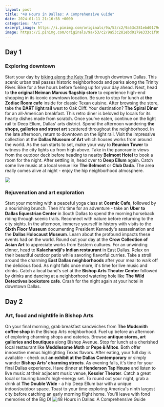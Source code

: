 ```yaml
---
layout: post
title: "48 Hours in Dallas: A Comprehensive Guide"
date: 2024-01-11 21:16:58 +0000
categories: "Art"
excerpt_image: https://i.pinimg.com/originals/9a/53/c2/9a53c281ebd0179e333c1f991aee5124.jpg
image: https://i.pinimg.com/originals/9a/53/c2/9a53c281ebd0179e333c1f991aee5124.jpg
---
```


## Day 1
### Exploring downtown
Start your day by [biking along the Katy Trail](https://ustoday.github.io/2024-01-04-d-xe9couvrez-l-ukraine-un-pays-magnifique-xe0-visiter/) through downtown Dallas. This scenic urban trail passes historic neighborhoods and parks along the Trinity River. Bike for a few hours before fueling up for your day ahead. Next, head to **the original Neiman Marcus flagship store** to experience high-end shopping in its iconic downtown location. Be sure to stop for lunch at **the Zodiac Room cafe** inside for classic Texan cuisine. 
After browsing the store, take the **DART light rail** west to Oak Cliff. Your destination? **The Spiral Diner** for an all-American breakfast. This retro diner is beloved by locals for its hearty dishes made from scratch. Once you've eaten, continue on the light rail to Deep Ellum, Dallas' arts district. Spend the afternoon wandering **the shops, galleries and street art** scattered throughout the neighborhood. 
In the late afternoon, return to downtown on the light rail. Visit the impressive collection at the **Dallas Museum of Art** which houses works from around the world. As the sun starts to set, make your way to **Reunion Tower** to witness the city lights up from high above. Take in the panoramic views from the outdoor deck before heading to nearby **Belmont Hotel** to book a room for the night. 
After settling in, head over to **Deep Ellum** again. Catch some live music at a local venue like **The Belmont** or **Club Dada**. The area really comes alive at night - enjoy the hip neighborhood atmosphere.

![](https://www.tripsavvy.com/thmb/TIeoeVBlKyiWHa2fcgLhCPCGTUM=/2127x1409/filters:fill(auto,1)/dallas-skyline-aerial--wide-angle-with-blue-sky-and-clouds-973431682-25db593a2171485483118934296b5c58.jpg)
### Rejuvenation and art exploration
Start your morning with a peaceful yoga class at **Cosmic Cafe**, followed by a nourishing brunch. Then it's time for an adventure - take an **Uber to Dallas Equestrian Center** in South Dallas to spend the morning horseback riding through scenic trails. Reconnect with nature before returning to the city sights. 
In the afternoon, immerse yourself in history with visits to the **Sixth Floor Museum** documenting President Kennedy's assassination and the **Dallas Holocaust Museum**. Learn about the profound impacts these events had on the world. Round out your day at the **Crow Collection of Asian Art** to appreciate works from Eastern cultures. 
For an unwinding dinner, head to **Kalachandji's Indian restaurant** in East Dallas. Relax on their beautiful outdoor patio while savoring flavorful curries. Take a stroll around the charming **East Dallas neighborhoods** after your meal to walk off the delicious food. 
As night falls once more, it's time for live music and drinks. Catch a local band's set at the **Bishop Arts Theater Center** followed by drinks and dancing at a neighborhood watering hole like **The Wild Detectives bookstore cafe**. Crash for the night again at your hotel in downtown Dallas.
## Day 2 
### Art, food and nightlife in Bishop Arts
On your final morning, grab breakfast sandwiches from **The Mudsmith coffee shop** in the Bishop Arts neighborhood. Fuel up before an afternoon of exploring charming shops and eateries. Browse **antique stores, art galleries and boutiques** along Bishop Avenue. 
Stop for lunch at a cherished local restaurant like **Meddlesome Moth** or **Pepe & Mitos**. Both offer innovative menus highlighting Texas flavors. After eating, your full day is available - check out **an exhibit at the Dallas Contemporary** or simply wander **Bishop Arts’ charming streets**.
As evening falls, it's time for your final Dallas experience. Have dinner at **Henderson Tap House** and listen to live music at their adjacent music venue, **Kessler Theater**. Catch a great local or touring band's high-energy set. 
To round out your night, grab a drink at **The Double Wide** - a hip Deep Ellum bar with a unique indoor/outdoor space. Toast to your time exploring America's ninth largest city before catching an early morning flight home. You'll leave with fond memories of the Big D!
![48 Hours in Dallas: A Comprehensive Guide](https://i.pinimg.com/originals/9a/53/c2/9a53c281ebd0179e333c1f991aee5124.jpg)